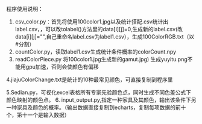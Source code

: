 程序使用说明：
1. csv_color.py：首先将使用100color1.jpg以及统计搭配.csv统计出label.csv，，可以改tolabel()方法里的data[i][j]=0,生成新的label.csv(改data[i][j]="",自己重命名label.csv为label1.csv），生成100ColorRGB.txt（以#分割）
2. countColor.py，读取label1.csv生成统计条件概率的colorCount.npy  
3. readColorPiece.py 将100color1.jpg生成新的gamut.jpg) 生成yuyitu.png不能用gpu加速，否则会使颜色有偏移

4.jiajuColorChange.txt是统计的10种最常见颜色，可直接复制到程序里
	
5.Sedian.py，可视化excel表格所有专家先验颜色点，同时生成不同色差公式下颜色映射的颜色点。
6. input_output.py,指定一种家具及其颜色，输出该条件下另一种家具及颜色的概率。（输出数据直接复制到echarts，复制每项数据的前十个，第十一个是输入数据）
